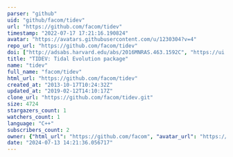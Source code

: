 ```yaml
---
parser: "github"
uid: "github/facom/tidev"
url: "https://github.com/facom/tidev"
timestamp: "2022-07-17 17:21:16.190824"
avatar: "https://avatars.githubusercontent.com/u/1230304?v=4"
repo_url: "https://github.com/facom/tidev"
doi: ["http://adsabs.harvard.edu/abs/2016MNRAS.463.1592C", "https://ui.adsabs.harvard.edu/abs/2016ascl.soft09021C/abstract"]
title: "TIDEV: Tidal Evolution package"
name: "tidev"
full_name: "facom/tidev"
html_url: "https://github.com/facom/tidev"
created_at: "2013-10-17T10:24:32Z"
updated_at: "2019-02-12T14:10:17Z"
clone_url: "https://github.com/facom/tidev.git"
size: 4724
stargazers_count: 1
watchers_count: 1
language: "C++"
subscribers_count: 2
owner: {"html_url": "https://github.com/facom", "avatar_url": "https://avatars.githubusercontent.com/u/1230304?v=4", "login": "facom", "type": "User"}
date: "2024-07-13 14:21:36.056717"
---
```

